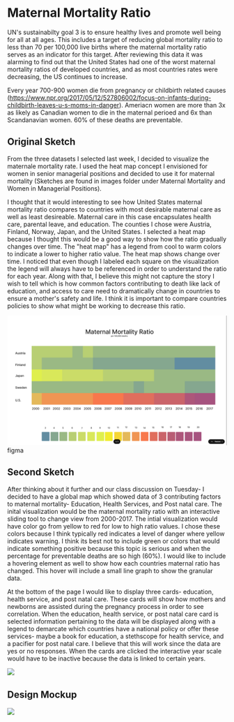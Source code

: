 <h1>Maternal Mortality Ratio</h1>

UN's sustainabilty goal 3 is to ensure healthy lives and promote well being for all at all ages. This includes a target of reducing global mortality ratio to less than 70 per 100,000 live births where the maternal mortality ratio serves as an indicator for this target. After reviewing this data it was alarming to find out that the United States had one of the worst maternal mortality ratios of developed countries, and as most countries rates were decreasing, the US continues to increase. 

Every year 700-900 women die from pregnancy or childbirth related causes (https://www.npr.org/2017/05/12/527806002/focus-on-infants-during-childbirth-leaves-u-s-moms-in-danger). Ameriacn women are more than 3x as likely as Canadian women to die in the maternal perioed and 6x than Scandanavian women. 60% of these deaths are preventable. 

<h2> Original Sketch </h2>

From the three datasets I selected last week, I decided to visualize the maternale mortality rate. I used the heat map concept I envisioned for women in senior managerial positions and decided to use it for maternal mortality (Sketches are found in images folder under Maternal Mortality and Women in Managerial Positions). 

I thought that it would interesting to see how United States maternal mortality ratio compares to countries with most desirable maternal care as well as least desireable. Maternal care in this case encapsulates health care, parental leave, and education. The counties I chose were Austria, Finland, Norway, Japan, and the United States. I selected a heat map because I thought this would be a good way to show how the ratio gradually changes over time. The "heat map" has a legend from cool to warm colors to indicate a lower to higher ratio value. The heat map shows change over time. I noticed that even though I labeled each square on the visualization the legend will always have to be referenced in order to understand the ratio for each year. Along with that, I believe this might not capture the story I wish to tell which is how common factors contributing to death like lack of education, and access to care need to dramatically change in countries to ensure a mother's safety and life.  I think it is important to compare countries policies to show what might be working to decrease this ratio. 

![](images/Screen%20Shot%202022-09-22%20at%2012.20.28%20AM.png)
figma

<h2>Second Sketch</h2>

After thinking about it further and our class discussion on Tuesday- I decided to have a global map which showed data of 3 contributing factors to maternal mortality- Education, Health Services, and Post natal care. The inital visualization would be the maternal mortality ratio with an interactive sliding tool to change view from 2000-2017. The intial visualization would have color go from yellow to red for low to high ratio values. I chose these colors because I think typically red indicates a level of danger where yellow indicates warning. I think its best not to include green or colors that would indicate something positive because this topic is serious and when the percentage for preventable deaths are so high (60%). I would like to include a hovering element as well to show how each countries maternal ratio has changed. This hover will include a small line graph to show the granular data. 

At the bottom of the page I would like to display three cards- education, health service, and post natal care. These cards will show how mothers and newborns are assisted during the pregnancy process in order to see correlation. When the education, health service, or post natal care card is selected information pertaining to the data will be displayed along with a legend to demarcate which countries have a national policy or offer these services- maybe a book for education, a stethscope for health service, and a pacifier for post natal care. I believe that this will work since the data are yes or no responses. When the cards are clicked the interactive year scale would have to be inactive because the data is linked to certain years. 

![](images/IMG_0755.jpg)
 
 <h2>Design Mockup</h2>

![](images/Screen%20Shot%202022-09-22%20at%203.24.47%20AM.png)

